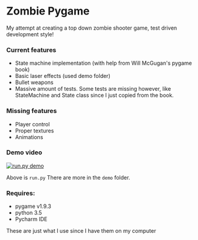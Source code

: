 # Zombie Pygame
My attempt at creating a top down zombie shooter game, test driven development style!

### Current features
* State machine implementation (with help from Will McGugan's pygame book)
* Basic laser effects (used demo folder)
* Bullet weapons
* Massive amount of tests. Some tests are missing however, like StateMachine and State class since I just copied from the book.

### Missing features
* Player control
* Proper textures
* Animations

### Demo video
[![run.py demo](http://i3.ytimg.com/vi/PQMbPXDseP4/maxresdefault.jpg)](https://youtu.be/PQMbPXDseP4)

Above is `run.py` There are more in the `demo` folder.

### Requires:
* pygame v1.9.3
* python 3.5
* Pycharm IDE

These are just what I use since I have them on my computer